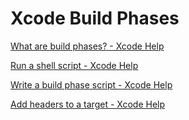 # Xcode Build Phases

[What are build phases? - Xcode Help](https://help.apple.com/xcode/mac/current/#/dev50bab713d)

[Run a shell script - Xcode Help](https://help.apple.com/xcode/mac/current/#/devc8c930575)

[Write a build phase script - Xcode Help](https://help.apple.com/xcode/mac/current/#/devba4d69b42)

[Add headers to a target - Xcode Help](https://help.apple.com/xcode/mac/current/#/dev677fdab7a)
